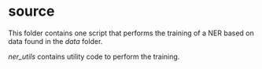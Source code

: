 # source

This folder contains one script that performs the training of a NER 
based on data found in the *data* folder.

*ner_utils* contains utility code to perform the training.